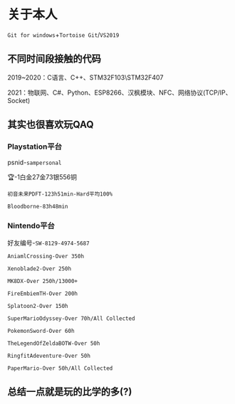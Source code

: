 # 关于本人
`Git for windows`+`Tortoise Git`/`VS2019`

## 不同时间段接触的代码

2019~2020：C语言、C++、STM32F103\STM32F407

2021：物联网、C#、Python、ESP8266、汉枫模块、NFC、网络协议(TCP/IP、Socket)



## 其实也很喜欢玩QAQ

### Playstation平台

psnid-`sampersonal`

🏆-1白金27金73银556铜
```
初音未来PDFT-123h51min-Hard平均100%

Bloodborne-83h48min
```

###  Nintendo平台

好友编号-`SW-8129-4974-5687`
```
AniamlCrossing-Over 350h

Xenoblade2-Over 250h

MK8DX-Over 250h/13000+

FireEmbiemTH-Over 200h

Splatoon2-Over 150h

SuperMarioOdyssey-Over 70h/All Collected

PokemonSword-Over 60h

TheLegendOfZeldaBOTW-Over 50h

RingfitAdeventure-Over 50h

PaperMario-Over 50h/All Collected
```



## 总结一点就是玩的比学的多(?)


